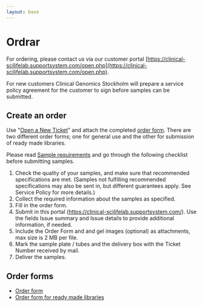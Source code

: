 ```yaml
---
layout: base
---
```


# Ordrar

For ordering, please contact us via our customer portal [https://clinical-scilifelab.supportsystem.com/open.php](https://clinical-scilifelab.supportsystem.com/open.php).

For new customers Clinical Genomics Stockholm will prepare a service policy agreement for the customer to sign before samples can be submitted.

## Create an order
Use "[Open a New Ticket](https://clinical-scilifelab.supportsystem.com/open.php)" and attach the completed [order form](http://clinical-scilifelab.supportsystem.com/kb/faq.php?cid=11). There are two different order forms; one for general use and the other for submission of ready made libraries.

Please read [Sample requirements](https://clinical-scilifelab.supportsystem.com/pages/sample-requirements) and go through the following checklist before submitting samples.

1. Check the quality of your samples, and make sure that recommended specifications are met. (Samples not fulfilling recommended specifications may also be sent in, but different guarantees apply. See Service Policy for more details.)
2. Collect the required information about the samples as specified.
3. Fill in the order form.
4. Submit in this portal (https://clinical-scilifelab.supportsystem.com/). Use the fields Issue summary and Issue details to provide additional information, if needed.
5. Include the Order Form and and gel images (optional) as attachments, max size is 2 MB per file.
6. Mark the sample plate / tubes and the delivery box with the Ticket Number received by mail.
7. Deliver the samples.

## Order forms
- [Order form](/)
- [Order form for ready made libraries](/)
